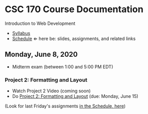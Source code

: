 # CSC 170 Course Documentation
Introduction to Web Development

- [Syllabus](syllabus.md)
- [Schedule](schedule.md)   &lArr; here be: slides, assignments, and related links

## Monday, June 8, 2020

- Midterm exam (between 1:00 and 5:00 PM EDT)

### Project 2: Formatting and Layout

- Watch Project 2 Video (coming soon)
- Do [Project 2: Formatting and Layout](project02-formatting-and-layout/instructions.md) (due: Monday, June 15)



(Look for last Friday's assignments [in the Schedule, here](schedule.md#friday-june-5-2020))